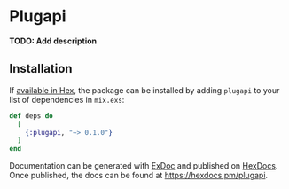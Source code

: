 # Plugapi

**TODO: Add description**

## Installation

If [available in Hex](https://hex.pm/docs/publish), the package can be installed
by adding `plugapi` to your list of dependencies in `mix.exs`:

```elixir
def deps do
  [
    {:plugapi, "~> 0.1.0"}
  ]
end
```

Documentation can be generated with [ExDoc](https://github.com/elixir-lang/ex_doc)
and published on [HexDocs](https://hexdocs.pm). Once published, the docs can
be found at <https://hexdocs.pm/plugapi>.

